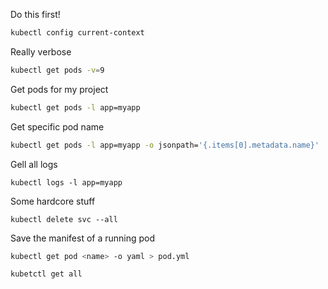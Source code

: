 Do this first!

```sh
kubectl config current-context
```

Really verbose

```sh
kubectl get pods -v=9
```

Get pods for my project

```sh
kubectl get pods -l app=myapp
```

Get specific pod name

```sh
kubectl get pods -l app=myapp -o jsonpath='{.items[0].metadata.name}'
```

Gell all logs

```
kubectl logs -l app=myapp
```

Some hardcore stuff

```
kubectl delete svc --all
```

Save the manifest of a running pod
```sh
kubectl get pod <name> -o yaml > pod.yml

```

```sh
kubetctl get all
```
